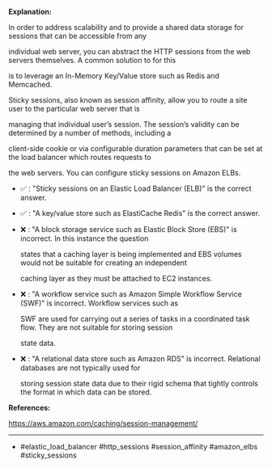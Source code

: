 **Explanation:**

In order to address scalability and to provide a shared data storage for sessions that can be accessible from any

individual web server, you can abstract the HTTP sessions from the web servers themselves. A common solution to for this

is to leverage an In-Memory Key/Value store such as Redis and Memcached.

Sticky sessions, also known as session affinity, allow you to route a site user to the particular web server that is

managing that individual user’s session. The session’s validity can be determined by a number of methods, including a

client-side cookie or via configurable duration parameters that can be set at the load balancer which routes requests to

the web servers. You can configure sticky sessions on Amazon ELBs.

- ✅ :  "Sticky sessions on an Elastic Load Balancer (ELB)" is the correct answer.

- ✅ :  "A key/value store such as ElastiCache Redis" is the correct answer.

- ❌ :  "A block storage service such as Elastic Block Store (EBS)" is incorrect. In this instance the question

  states that a caching layer is being implemented and EBS volumes would not be suitable for creating an independent

  caching layer as they must be attached to EC2 instances.

- ❌ :  "A workflow service such as Amazon Simple Workflow Service (SWF)" is incorrect. Workflow services such as

  SWF are used for carrying out a series of tasks in a coordinated task flow. They are not suitable for storing session

  state data.

- ❌ :  "A relational data store such as Amazon RDS" is incorrect. Relational databases are not typically used for

  storing session state data due to their rigid schema that tightly controls the format in which data can be stored.

**References:**

<https://aws.amazon.com/caching/session-management/>

----

- #elastic_load_balancer #http_sessions #session_affinity #amazon_elbs #sticky_sessions
